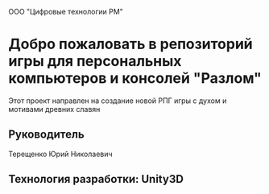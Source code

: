 ООО "Цифровые технологии РМ"

# Добро пожаловать в репозиторий игры для персональных компьютеров и консолей "Разлом"

Этот проект направлен на создание новой РПГ игры с духом и мотивами древних славян

## Руководитель
Терещенко Юрий Николаевич


## Технология разработки: Unity3D
